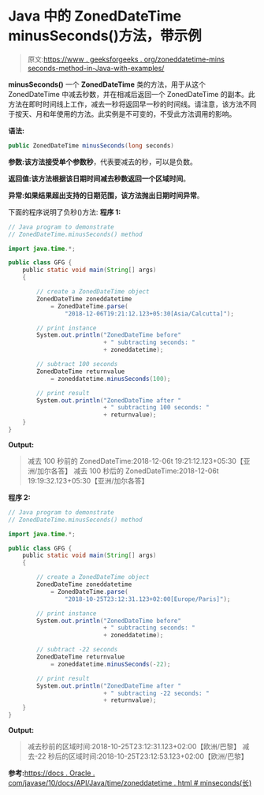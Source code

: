 # Java 中的 ZonedDateTime minusSeconds()方法，带示例

> 原文:[https://www . geeksforgeeks . org/zoneddatetime-mins seconds-method-in-Java-with-examples/](https://www.geeksforgeeks.org/zoneddatetime-minusseconds-method-in-java-with-examples/)

**minusSeconds()** 一个 **ZonedDateTime** 类的方法，用于从这个 ZonedDateTime 中减去秒数，并在相减后返回一个 ZonedDateTime 的副本。此方法在即时时间线上工作，减去一秒将返回早一秒的时间线。请注意，该方法不同于按天、月和年使用的方法。此实例是不可变的，不受此方法调用的影响。

**语法:**

```java
public ZonedDateTime minusSeconds(long seconds)

```

**参数:**该方法接受单个参数**秒**，代表要减去的秒，可以是负数。

**返回值:**该方法根据该日期时间减去秒数返回一个**区域时间**。

**异常:**如果结果超出支持的日期范围，该方法抛出**日期时间异常**。

下面的程序说明了负秒()方法:
**程序 1:**

```java
// Java program to demonstrate
// ZonedDateTime.minusSeconds() method

import java.time.*;

public class GFG {
    public static void main(String[] args)
    {

        // create a ZonedDateTime object
        ZonedDateTime zoneddatetime
            = ZonedDateTime.parse(
                "2018-12-06T19:21:12.123+05:30[Asia/Calcutta]");

        // print instance
        System.out.println("ZonedDateTime before"
                           + " subtracting seconds: "
                           + zoneddatetime);

        // subtract 100 seconds
        ZonedDateTime returnvalue
            = zoneddatetime.minusSeconds(100);

        // print result
        System.out.println("ZonedDateTime after "
                           + " subtracting 100 seconds: "
                           + returnvalue);
    }
}
```

**Output:**

> 减去 100 秒前的 ZonedDateTime:2018-12-06t 19:21:12.123+05:30【亚洲/加尔各答】
> 减去 100 秒后的 ZonedDateTime:2018-12-06t 19:19:32.123+05:30【亚洲/加尔各答】

**程序 2:**

```java
// Java program to demonstrate
// ZonedDateTime.minusSeconds() method

import java.time.*;

public class GFG {
    public static void main(String[] args)
    {

        // create a ZonedDateTime object
        ZonedDateTime zoneddatetime
            = ZonedDateTime.parse(
                "2018-10-25T23:12:31.123+02:00[Europe/Paris]");

        // print instance
        System.out.println("ZonedDateTime before"
                           + " subtracting seconds: "
                           + zoneddatetime);

        // subtract -22 seconds
        ZonedDateTime returnvalue
            = zoneddatetime.minusSeconds(-22);

        // print result
        System.out.println("ZonedDateTime after "
                           + " subtracting -22 seconds: "
                           + returnvalue);
    }
}
```

**Output:**

> 减去秒前的区域时间:2018-10-25T23:12:31.123+02:00【欧洲/巴黎】
> 减去-22 秒后的区域时间:2018-10-25T23:12:53.123+02:00【欧洲/巴黎】

**参考:**[https://docs . Oracle . com/javase/10/docs/API/Java/time/zoneddatetime . html # minseconds(长)](https://docs.oracle.com/javase/10/docs/api/java/time/ZonedDateTime.html#minusSeconds(long))